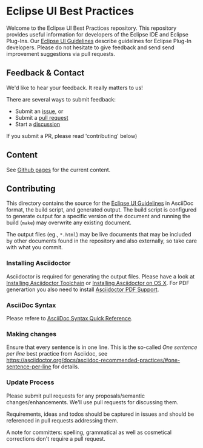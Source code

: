 Eclipse UI Best Practices
=========================

Welcome to the Eclipse UI Best Practices repository. 
This repository provides useful information for developers of the Eclipse IDE and Eclipse Plug-Ins.
Our [Eclipse UI Guidelines](https://eclipse-platform.github.io/ui-best-practices/) describe guidelines for  Eclipse Plug-In developers. 
Please do not hesitate to give feedback and send send improvement suggestions via pull requests.



Feedback & Contact
------------------

We'd like to hear your feedback. It really matters to us! 

There are several ways to submit feedback:
* Submit an [issue](https://github.com/eclipse-platform/ui-best-practices/issues), or
* Submit a [pull request](https://github.com/eclipse-platform/ui-best-practices/pulls) 
* Start a [discussion](https://github.com/eclipse-platform/ui-best-practices/discussions)

If you submit a PR, please read 'contributing' below)

Content
-------

See [Github pages](https://eclipse-platform.github.io/ui-best-practices/) for the current content.

Contributing
------------

This directory contains the source for the [Eclipse UI Guidelines](https://eclipse-platform.github.io/ui-best-practices/)
in AsciiDoc format, the build script, and generated output. The build script is
configured to generate output for a specific version of the document and running
the build (`make`) may overwrite any existing document.

The output files (eg., `*.html`) may be live documents that may be included by
other documents found in the repository and also externally, so take care with
what you commit.

### Installing Asciidoctor
Asciidoctor is required for generating the output files. Please have a look at
[Installing Asciidoctor Toolchain](http://asciidoctor.org/docs/install-toolchain/)
or [Installing Asciidoctor on OS X](http://asciidoctor.org/docs/install-asciidoctor-osx/).
For PDF generartion you also need to install
[Asciidoctor PDF Support](http://asciidoctor.org/docs/convert-asciidoc-to-pdf/).

### AsciiDoc Syntax
Please refere to 
[AsciiDoc Syntax Quick Reference](http://asciidoctor.org/docs/asciidoc-syntax-quick-reference/).

### Making changes

Ensure that every sentence is in one line.
This is the so-called _One sentence per line_ best practice from Asciidoc, see https://asciidoctor.org/docs/asciidoc-recommended-practices/#one-sentence-per-line for details. 



### Update Process
Please submit pull requests for any proposals/semantic changes/enhancements.
We'll use pull requests for discussing them.

Requirements, ideas and todos should be captured in issues and should be referenced
in pull requests addressing them.

A note for committers: spelling, grammatical as well as cosmetical corrections
don't require a pull request.
